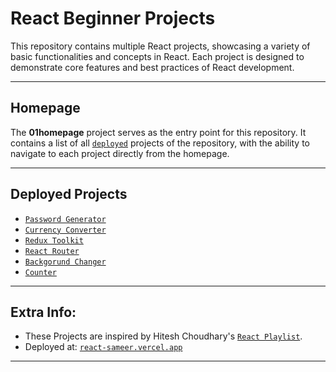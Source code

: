 # React Beginner Projects

This repository contains multiple React projects, showcasing a variety of basic functionalities and concepts in React. Each project is designed to demonstrate core features and best practices of React development.

---

## Homepage
The **01homepage** project serves as the entry point for this repository. It contains a list of all <a href="https://react-sameer.vercel.app" target="_blank">`deployed`</a> projects of the repository, with the ability to navigate to each project directly from the homepage.

---

## Deployed Projects
- <a href="https://react-05passwordgen.vercel.app/" target="_blank">`Password Generator`</a>
- <a href="https://react-06currencyconv.vercel.app/" target="_blank">`Currency Converter`</a>
- <a href="https://react-11reduxtoolkit.vercel.app/" target="_blank">`Redux Toolkit`</a>
- <a href="https://react-07reactrouter.vercel.app/" target="_blank">`React Router`</a>
- <a href="https://react-04bgchanger.vercel.app/" target="_blank">`Backgorund Changer`</a>
- <a href="https://react-02counter.vercel.app/" target="_blank">`Counter`</a>

---

## Extra Info:
- These Projects are inspired by Hitesh Choudhary's <a href="https://youtube.com/playlist?list=PLu71SKxNbfoDqgPchmvIsL4hTnJIrtige&si=F69jspgE3joj1l2k" target="_blank">`React Playlist`</a>.
- Deployed at: <a href="https://react-sameer.vercel.app" target="_blank">`react-sameer.vercel.app`</a>

---